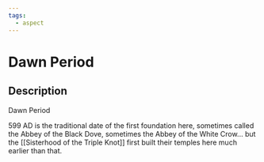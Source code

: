 ```yaml
---
tags:
  - aspect
---
```


# Dawn Period

## Description
Dawn Period

599 AD is the traditional date of the first foundation here, sometimes called the Abbey of the Black Dove, sometimes the Abbey of the White Crow... but the [[Sisterhood of the Triple Knot]] first built their temples here much earlier than that.